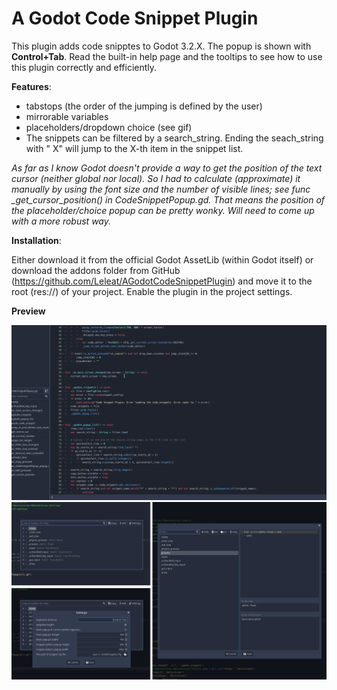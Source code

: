 # A Godot Code Snippet Plugin

This plugin adds code snipptes to Godot 3.2.X. The popup is shown with **Control+Tab**. Read the built-in help page and the tooltips to see how to use this plugin correctly and efficiently.

**Features**:

- tabstops (the order of the jumping is defined by the user)
- mirrorable variables
- placeholders/dropdown choice (see gif)
- The snippets can be filtered by a search_string. Ending the seach_string with " X" will jump to the X-th item in the snippet list. 


*As far as I know Godot doesn't provide a way to get the position of the text cursor (neither global nor local). So I had to calculate (approximate) it manually by using the font size and the number of visible lines; see func _get_cursor_position() in CodeSnippetPopup.gd. That means the position of the placeholder/choice popup can be pretty wonky. Will need to come up with a more robust way.*


**Installation**:

Either download it from the official Godot AssetLib (within Godot itself) or download the addons folder from GitHub (https://github.com/Leleat/AGodotCodeSnippetPlugin) and move it to the root (res://) of your project. Enable the plugin in the project settings.


**Preview**

![gif](preview.gif)
![Preview](preview.png)
